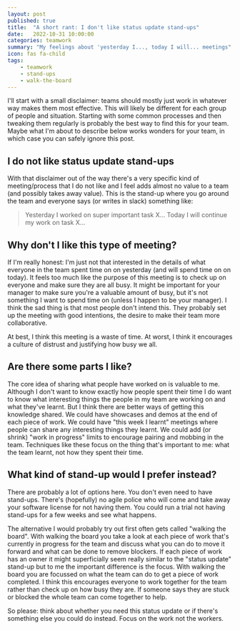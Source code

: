 ```yaml
---
layout: post
published: true
title:  "A short rant: I don't like status update stand-ups"
date:   2022-10-31 10:00:00
categories: teamwork
summary: "My feelings about 'yesterday I..., today I will... meetings"
icon: fas fa-child
tags:
    - teamwork
    - stand-ups
    - walk-the-board
---
```


I'll start with a small disclaimer: teams should mostly just work in whatever way makes them most effective. This will 
likely be different for each group of people and situation. Starting with some common processes and then tweaking them 
regularly is probably the best way to find this for your team. Maybe what I'm about to describe below works wonders for 
your team, in which case you can safely ignore this post.

## I do not like status update stand-ups
With that disclaimer out of the way there's a very specific kind of meeting/process that I do not like and I feel adds
almost no value to a team (and possibly takes away value). This is the stand-up where you go around the team and 
everyone says (or writes in slack) something like:

> Yesterday I worked on super important task X...
> Today I will continue my work on task X...

## Why don't I like this type of meeting?
If I'm really honest: I'm just not that interested in the details of what everyone in the team spent time on on 
yesterday (and will spend time on on today). It feels too much like the purpose of this meeting is to check up on 
everyone and make sure they are all busy. It might be important for your manager to make sure you're a valuable amount 
of busy, but it's not something I want to spend time on (unless I happen to be your manager). I think the sad thing is 
that most people don't intend this. They probably set up the meeting with good intentions, the desire to make their team 
more collaborative.

At best, I think this meeting is a waste of time. At worst, I think it encourages a culture of distrust and justifying
how busy we all.

## Are there some parts I like?
The core idea of sharing what people have worked on is valuable to me. Although I don't want to know exactly how 
people spent their time I do want to know what interesting things the people in my team are working on and what they've 
learnt. But I think there are better ways of getting this knowledge shared. We could have showcases and demos at the 
end of each piece of work. We could have "this week I learnt" meetings where people can share any interesting things 
they learnt. We could add (or shrink) "work in progress" limits to encourage pairing and mobbing in the team. Techniques 
like these focus on the thing that's important to me: what the team learnt, not how they spent their time.

## What kind of stand-up would I prefer instead?

There are probably a lot of options here. You don't even need to have stand-ups. There's (hopefully) no agile
police who will come and take away your software license for not having them. You could run a trial not having stand-ups
for a few weeks and see what happens. 

The alternative I would probably try out first often gets called "walking the board". With walking the board you
take a look at each piece of work that's currently in progress for the team and discuss what you can do to move it 
forward and what can be done to remove blockers. If each piece of work has an owner it might superficially seem
really similar to the "status update" stand-up but to me the important difference is the focus. With walking the board
you are focussed on what the team can do to get a piece of work completed. I think this encourages everyone to work
together for the team rather than check up on how busy they are. If someone says they are stuck or blocked the whole 
team can come together to help.

So please: think about whether you need this status update or if there's something else you could do instead. Focus on
the work not the workers.

